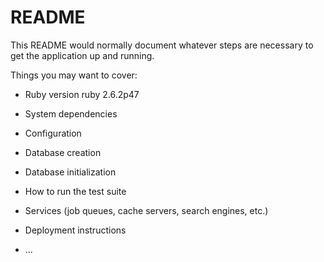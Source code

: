 # README

This README would normally document whatever steps are necessary to get the
application up and running.

Things you may want to cover:

* Ruby version
ruby 2.6.2p47
* System dependencies

* Configuration

* Database creation

* Database initialization

* How to run the test suite

* Services (job queues, cache servers, search engines, etc.)

* Deployment instructions

* ...
